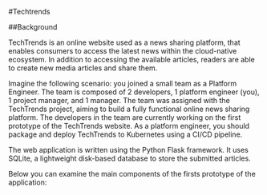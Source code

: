 #Techtrends

##Background

TechTrends is an online website used as a news sharing platform, that enables consumers to access the latest news within the cloud-native ecosystem. In addition to accessing the available articles, readers are able to create new media articles and share them.

Imagine the following scenario: you joined a small team as a Platform Engineer. The team is composed of 2 developers, 1 platform engineer (you), 1 project manager, and 1 manager. The team was assigned with the TechTrends project, aiming to build a fully functional online news sharing platform. The developers in the team are currently working on the first prototype of the TechTrends website. As a platform engineer, you should package and deploy TechTrends to Kubernetes using a CI/CD pipeline.

The web application is written using the Python Flask framework. It uses SQLite, a lightweight disk-based database to store the submitted articles.

Below you can examine the main components of the firsts prototype of the application:

